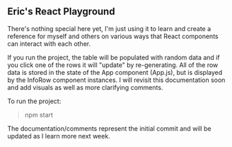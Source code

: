 ## Eric's React Playground

There's nothing special here yet, I'm just using it to learn and create a reference for myself and others on various ways that React components can interact with each other.

If you run the project, the table will be populated with random data and if you click one of the rows it will "update" by re-generating. All of the row data is stored in the state of the App component (App.js), but is displayed by the InfoRow component instances. I will revisit this documentation soon and add visuals as well as more clarifying comments.

To run the project:

> npm start

The documentation/comments represent the initial commit and will be updated as I learn more next week.

